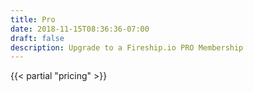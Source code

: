 ```yaml
---
title: Pro
date: 2018-11-15T08:36:36-07:00
draft: false
description: Upgrade to a Fireship.io PRO Membership
---
```


{{< partial "pricing" >}}

<product-select product-id="stripeCourse" text="Purchase Course"></product-select>

<div class="payment-card">
    <payment-form></payment-form>
</div>
